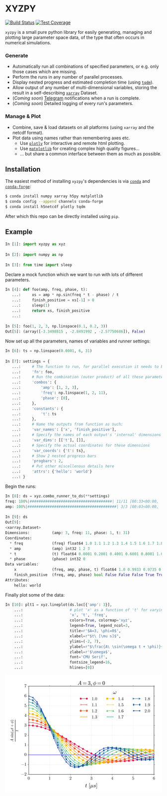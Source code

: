 # XYZPY

[![Build Status](https://travis-ci.org/jcmgray/xyzpy.svg?branch=master)](https://travis-ci.org/jcmgray/xyzpy)
[![Test Coverage](https://codeclimate.com/github/jcmgray/xyzpy/badges/coverage.svg)](https://codeclimate.com/github/jcmgray/xyzpy/coverage)

`xyzpy` is a small pure python library for easily generating, managing and plotting large parameter space data, of the type that often occurs in numerical simulations.

### Generate
  - Automatically run all combinations of specified parameters, or e.g. only those cases which are missing.
  - Perform the runs in any number of parallel processes.
  - Display nested progress and estimated completion time (using [`tqdm`](<https://github.com/tqdm/tqdm>)).
  - Allow output of any number of multi-dimensional variables, storing the result in a self-describing [`xarray`](<https://github.com/pydata/xarray>) Dataset.
  - (*Coming soon*) [Telegram](https://telegram.org/) notifications when a run is complete.
  - (*Coming soon*) Detailed logging of every run's parameters.

### Manage & Plot
  - Combine, save & load datasets on all platforms (using `xarray` and the netcdf format).
  - Plot data using names rather than remembering axes etc.
    - Use [`plotly`](https://github.com/plotly/plotly.py) for interactive and remote html plotting.
    - Use [`matplotlib`](https://github.com/matplotlib/matplotlib) for creating complex high quality figures...
    - ... but share a common interface between them as much as possible.


## Installation
The easiest method of installing `xyzpy`'s dependencies is via [`conda`](http://conda.pydata.org/miniconda.html) and [`conda-forge`](https://conda-forge.github.io/):
```bash
$ conda install numpy xarray h5py matplotlib
$ conda config --append channels conda-forge
$ conda install h5netcdf plotly tqdm 
```
After which this repo can be directly installed using `pip`.

## Example
```python
In [1]: import xyzpy as xyz

In [2]: import numpy as np

In [3]: from time import sleep
```
Declare a mock function which we want to run with lots of different parameters.
```python
In [4]: def foo(amp, freq, phase, t):
   ...:     xs = amp * np.sin(freq * t - phase) / t
   ...:     finish_positive = xs[-1] > 0
   ...:     sleep(1)
   ...:     return xs, finish_positive
   ...:

In [5]: foo(1, 2, 3, np.linspace(0.1, 0.2, 3))
Out[5]: (array([-3.3498815 , -2.8491992 , -2.57750686]), False)
```
Now set up all the parameters, names of variables and runner settings:
```python
In [6]: ts = np.linspace(0.0001, 6, 31)

In [7]: settings = {
   ...:     # The function to run, for parallel execution it needs to be importable
   ...:     'fn': foo,
   ...:     # Run the combination (outer product) of all these parameters:
   ...:     'combos': {
   ...:         'amp': [1, 2, 3],
   ...:         'freq': np.linspace(1, 2, 11),
   ...:         'phase': [0],
   ...:     },
   ...:     'constants': {
   ...:         't': ts
   ...:     },
   ...:     # Name the outputs from function as such:
   ...:     'var_names': ['x', 'finish_positive'],
   ...:     # Specify the names of each output's 'internal' dimensions
   ...:     'var_dims': [['t'], []],
   ...:     # Specify the actual coordinates for these dimensions
   ...:     'var_coords': {'t': ts},
   ...:     # Show 2 nested progress bars
   ...:     'progbars': 2,
   ...:     # Put other miscellenous details here
   ...:     'attrs': {'hello': 'world'}
   ...: }
```
Begin the runs:
```python
In [8]: ds = xyz.combo_runner_to_ds(**settings)
freq: 100%|#####################################| 11/11 [00:33<00:00,  3.01s/it]
amp: 100%|########################################| 3/3 [00:03<00:00,  1.00s/it]

In [9]: ds
Out[9]:
<xarray.Dataset>
Dimensions:          (amp: 3, freq: 11, phase: 1, t: 31)
Coordinates:
  * freq             (freq) float64 1.0 1.1 1.2 1.3 1.4 1.5 1.6 1.7 1.8 1.9 2.0
  * amp              (amp) int32 1 2 3
  * t                (t) float64 0.0001 0.2001 0.4001 0.6001 0.8001 1.0 1.2 ...
  * phase            (phase) int32 0
Data variables:
    x                (freq, amp, phase, t) float64 1.0 0.9933 0.9735 0.9411 ...
    finish_positive  (freq, amp, phase) bool False False False True True ...
Attributes:
    hello: world
```
Finally plot some of the data:
```python
In [10]: plt1 = xyz.lineplot(ds.loc[{'amp': 3}],
    ...:                     # plot 'x' as a function of 't' for varying 'freq'
    ...:                     'x', 't', 'freq',  
    ...:                     colors=True, colormap='xyz',
    ...:                     legend=True, legend_ncol=3,
    ...:                     title=r'$A=3, \phi=0$',
    ...:                     xlabel=r"$t\ [\mu s]$",
    ...:                     ylims=(-2, 7),
    ...:                     ylabel=r"$\frac{A\ \sin(\omega t + \phi)}{t}$",
    ...:                     zlabel=r'$\omega$',
    ...:                     font='CMU Serif',
    ...:                     fontsize_legend=16,
    ...:                     hlines=[0])

```
<img src="docs/readme_graph.png" width="600" />
